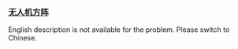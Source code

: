 ### [无人机方阵](https://leetcode.com/problems/0jQkd0)

English description is not available for the problem. Please switch to Chinese.